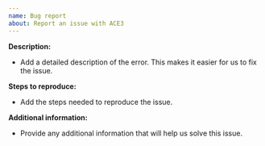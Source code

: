 ```yaml
---
name: Bug report
about: Report an issue with ACE3
---
```


**Description:**

-   Add a detailed description of the error. This makes it easier for us to fix the issue.

**Steps to reproduce:**

-   Add the steps needed to reproduce the issue.

**Additional information:**

-   Provide any additional information that will help us solve this issue.
